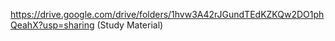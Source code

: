 https://drive.google.com/drive/folders/1hvw3A42rJGundTEdKZKQw2DO1phQeahX?usp=sharing  (Study Material)
